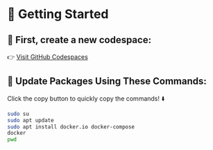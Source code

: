 # 🚀 Getting Started

## 🔧 First, create a new codespace:
👉 [Visit GitHub Codespaces](https://github.com/codespaces)

## 📌 Update Packages Using These Commands:
Click the copy button to quickly copy the commands! ⬇️

```bash
sudo su
sudo apt update
sudo apt install docker.io docker-compose
docker
pwd
